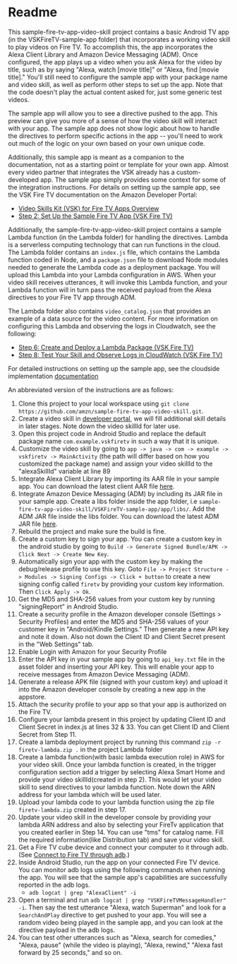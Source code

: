 # Readme

This sample-fire-tv-app-video-skill project contains a basic Android TV app (in the VSKFireTV-sample-app folder) that incorporates a working video skill to play videos on Fire TV. To accomplish this, the app incorporates the Alexa Client Library and Amazon Device Messaging (ADM). Once configured, the app plays up a video when you ask Alexa for the video by title, such as by saying "Alexa, watch [movie title]" or "Alexa, find [movie title]." You'll still need to configure the sample app with your package name and video skill, as well as perform other steps to set up the app. Note that the code doesn't play the actual content asked for, just some generic test videos.

The sample app will allow you to see a directive pushed to the app. This preview can give you more of a sense of how the video skill will interact with your app. The sample app does not show logic about how to handle the directives to perform specific actions in the app -- you'll need to work out much of the logic on your own based on your own unique code. 

Additionally, this sample app is meant as a companion to the documentation, not as a starting point or template for your own app. Almost every video partner that integrates the VSK already has a custom-developed app. The sample app simply provides some context for some of the integration instructions. For details on setting up the sample app, see the VSK Fire TV documentation on the Amazon Developer Portal:

* [Video Skills Kit (VSK) for Fire TV Apps Overview](https://developer.amazon.com/docs/video-skills-fire-tv-apps/introduction.html)
* [Step 2: Set Up the Sample Fire TV App (VSK Fire TV)](https://developer.amazon.com/docs/video-skills-fire-tv-apps/set-up-sample-app.html)

Additionally, the sample-fire-tv-app-video-skill project contains a sample Lambda function (in the Lambda folder) for handling the directives. Lambda is a serverless computing technology that can run functions in the cloud. The Lambda folder contains an `index.js` file, which contains the Lambda function coded in Node, and a `package.json` file to download Node modules needed to generate the Lambda code as a deployment package. You will upload this Lambda into your Lambda configuration in AWS. When your video skill receives utterances, it will invoke this Lambda function, and your Lambda function will in turn pass the received payload from the Alexa directives to your Fire TV app through ADM. 

The Lambda folder also contains `video_catalog.json` that provides an example of a data source for the video content. For more information on configuring this Lambda and observing the logs in Cloudwatch, see the following: 

* [Step 6: Create and Deploy a Lambda Package (VSK Fire TV)](https://developer.amazon.com/docs/video-skills-fire-tv-apps/create-and-deploy-lambda-package.html)
* [Step 8: Test Your Skill and Observe Logs in CloudWatch (VSK Fire TV)](https://developer.amazon.com/docs/video-skills-fire-tv-apps/test-your-skill-and-observe-logs.html)

For detailed instructions on setting up the sample app, see the cloudside implementation [documentation](https://developer.amazon.com/docs/video-skills-fire-tv-apps/create-video-skill-and-set-up-devices.html)

An abbreviated version of the instructions are as follows:

1. Clone this project to your local workspace using `git clone https://github.com/amzn/sample-fire-tv-app-video-skill.git`.
2. Create a video skill in [developer portal](https://developer.amazon.com), we will fill additional skill details in later stages. Note down the video skillId for later use.
3. Open this project code in Android Studio and replace the default package name `com.example.vskfiretv` in such a way that it is unique.
4. Customize the video skill by going to `app -> java -> com -> example -> vskfiretv -> MainActivity` (the path will differ based on how you customized the package name) and assign your video skillId to the "alexaSkillId" variable at line 89
5. Integrate Alexa Client Library by importing its AAR file in your sample app. You can download the latest client AAR file [here](https://developer.amazon.com/docs/video-skills-fire-tv-apps/integrate-alexa-client-library.html).
6. Integrate Amazon Device Messaging (ADM) by including its JAR file in your sample app. Create a libs folder inside the app folder, i.e `sample-fire-tv-app-video-skill/VSKFireTV-sample-app/app/libs/`. Add the ADM JAR file inside the libs folder. You can download the latest ADM JAR file [here](https://developer.amazon.com/docs/adm/overview.html).
7. Rebuild the project and make sure the build is fine.
8. Create a custom key to sign your app. You can create a custom key in the android studio by going to `Build -> Generate Signed Bundle/APK -> Click Next -> Create New Key`.
9. Automatically sign your app with the custom key by making the debug/release profile to use this key. Goto `File -> Project Structure -> Modules -> Signing Configs -> Click + button` to create a new signing config called `firetv` by providing your custom key information. Then `Click Apply -> Ok`.
10. Get the MD5 and SHA-256 values from your custom key by running "signingReport" in Android Studio.
11. Create a security profile in the Amazon developer console (Settings > Security Profiles) and enter the MD5 and SHA-256 values of your customer key in "Android/Kindle Settings." Then generate a new API key and note it down. Also not down the Client ID and Client Secret present in the "Web Settings" tab.
12. Enable Login with Amazon for your Security Profile
13. Enter the API key in your sample app by going to `api_key.txt` file in the asset folder and inserting your API key. This will enable your app to receive messages from Amazon Device Messaging (ADM).
14. Generate a release APK file (signed with your custom key) and upload it into the Amazon developer console by creating a new app in the appstore.
15. Attach the security profile to your app so that your app is authorized on the Fire TV. 
16. Configure your lambda present in this project by updating Client ID and Client Secret in index.js at lines 32 & 33. You can get Client ID and Client Secret from Step 11.
17. Create a lambda deployment project by running this command `zip -r firetv-lambda.zip .` in the project Lambda folder
18. Create a lambda function(with basic lambda execution role) in AWS for your video skill. Once your lambda function is created, in the trigger configuration section add a trigger by selecting Alexa Smart Home and provide your video skillId(created in step 2). This would let your video skill to send directives to your lambda function. Note down the ARN address for your lambda which will be used later.
19. Upload your lambda code to your lambda function using the zip file `firetv-lambda.zip` created in step 17.
20. Update your video skill in the developer console by providing your lambda ARN address and also by selecting your FireTv application that you created earlier in Step 14. You can use "tms" for catalog name. Fill the required information(like Distribution tab) and save your video skill.
21. Get a Fire TV cube device and connect your computer to it through adb. (See [Connect to Fire TV through adb](https://developer.amazon.com/docs/fire-tv/connecting-adb-to-device.html).)
22. Inside Android Studio, run the app on your connected Fire TV device. You can monitor adb logs using the following commands when running the app. You will see that the sample app's capabilities are successfully reported in the adb logs.
    * `adb logcat | grep "AlexaClient" -i`
23.  Open a terminal and run `adb logcat | grep "VSKFireTVMessageHandler" -i`. Then say the test utterance "Alexa, watch Superman" and look for a `SearchAndPlay` directive to get pushed to your app. You will see a random video being played in the sample app, and you can look at the directive payload in the adb logs. 
24. You can test other utterances such as "Alexa, search for comedies," "Alexa, pause" (while the video is playing), "Alexa, rewind," "Alexa fast forward by 25 seconds," and so on.
